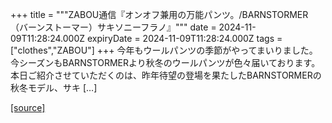 +++
title = """ZABOU通信『オンオフ兼用の万能パンツ。/BARNSTORMER（バーンストーマー）サキソニーフラノ』"""
date = 2024-11-09T11:28:24.000Z
expiryDate = 2024-11-09T11:28:24.000Z
tags = ["clothes","ZABOU"]
+++
今年もウールパンツの季節がやってまいりました。今シーズンもBARNSTORMERより秋冬のウールパンツが色々届いております。 本日ご紹介させていただくのは、昨年待望の登場を果たしたBARNSTORMERの秋冬モデル、サキ \[…\]

[[source]](https://zabou.org/2024/11/09/312091/)
